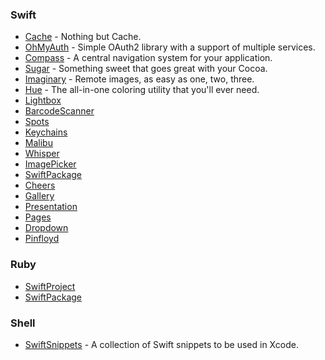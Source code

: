 ### Swift

- [Cache](https://github.com/hyperoslo/Cache) - Nothing but Cache.
- [OhMyAuth](https://github.com/hyperoslo/OhMyAuth) - Simple OAuth2 library with a support of multiple services. 
- [Compass](https://github.com/hyperoslo/Compass) - A central navigation system for your application.
- [Sugar](https://github.com/hyperoslo/Sugar) - Something sweet that goes great with your Cocoa.
- [Imaginary](https://github.com/hyperoslo/Imaginary) - Remote images, as easy as one, two, three.
- [Hue](https://github.com/hyperoslo/Hue) - The all-in-one coloring utility that you'll ever need.
- [Lightbox](https://github.com/hyperoslo/Lightbox)
- [BarcodeScanner](https://github.com/hyperoslo/BarcodeScanner)
- [Spots](https://github.com/hyperoslo/Spots)
- [Keychains](https://github.com/hyperoslo/Keychains)
- [Malibu](https://github.com/hyperoslo/Malibu)
- [Whisper](https://github.com/hyperoslo/Whisper)
- [ImagePicker](https://github.com/hyperoslo/ImagePicker)
- [SwiftPackage](https://github.com/hyperoslo/SwiftPackage)
- [Cheers](https://github.com/hyperoslo/Cheers)
- [Gallery](https://github.com/hyperoslo/Gallery) 
- [Presentation](https://github.com/hyperoslo/Presentation)
- [Pages](https://github.com/hyperoslo/Pages)
- [Dropdown](https://github.com/hyperoslo/Dropdown)
- [Pinfloyd](https://github.com/hyperoslo/Pinfloyd)

### Ruby

- [SwiftProject](https://github.com/hyperoslo/SwiftProject)
- [SwiftPackage](https://github.com/hyperoslo/SwiftPackage)

### Shell

- [SwiftSnippets](https://github.com/hyperoslo/SwiftSnippets) - A collection of Swift snippets to be used in Xcode.
